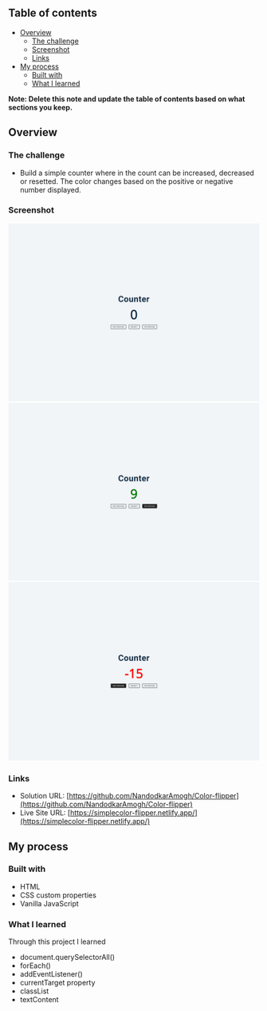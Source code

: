 ## Table of contents

- [Overview](#overview)
  - [The challenge](#the-challenge)
  - [Screenshot](#screenshot)
  - [Links](#links)
- [My process](#my-process)
  - [Built with](#built-with)
  - [What I learned](#what-i-learned)


**Note: Delete this note and update the table of contents based on what sections you keep.**

## Overview

### The challenge

- Build a simple counter where in the count can be increased, decreased or resetted. The color changes based on the positive or negative number displayed.

### Screenshot

![](./images/counter-1.png)
![](./images/counter-2.png)
![](./images/counter-3.png)

### Links

- Solution URL: [https://github.com/NandodkarAmogh/Color-flipper](https://github.com/NandodkarAmogh/Color-flipper)
- Live Site URL: [https://simplecolor-flipper.netlify.app/](https://simplecolor-flipper.netlify.app/)

## My process

### Built with

- HTML
- CSS custom properties
- Vanilla JavaScript

### What I learned

Through this project I learned 
- document.querySelectorAll()
- forEach()
- addEventListener()
- currentTarget property
- classList
- textContent

